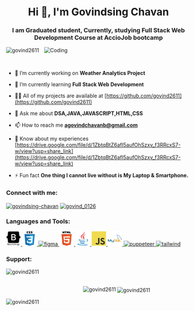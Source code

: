 
<h1 align="center">Hi 👋, I'm Govindsing Chavan</h1>
<h3 align="center">I am Graduated student, Currently, studying Full Stack Web Development Course at AccioJob bootcamp</h3>
<img align="right" alt="Coding" width="400" src="https://media.tenor.com/rePDfDWO3XoAAAAd/hacking.gif">
<p align="left"> <img src="https://komarev.com/ghpvc/?username=govind2611&label=Profile%20views&color=0e75b6&style=flat" alt="govind2611" /> </p>

<p align="left"> <a href="https://twitter.com/" target="blank"><img src="https://img.shields.io/twitter/follow/?logo=twitter&style=for-the-badge" alt="" /></a> </p>

- 🔭 I’m currently working on **Weather Analytics Project**

- 🌱 I’m currently learning **Full Stack Web Development**

- 👨‍💻 All of my projects are available at [https://github.com/govind2611](https://github.com/govind2611)

- 💬 Ask me about **DSA,JAVA,JAVASCRIPT,HTML,CSS**

- 📫 How to reach me **agovindchavanb@gmail.com**

- 📄 Know about my experiences [https://drive.google.com/file/d/1ZbtqBtZ6afI5aufOhSzxv_f3RRcxS7-w/view?usp=share_link](https://drive.google.com/file/d/1ZbtqBtZ6afI5aufOhSzxv_f3RRcxS7-w/view?usp=share_link)

- ⚡ Fun fact **One thing I cannot live without is My Laptop & Smartphone.**

<h3 align="left">Connect with me:</h3>
<p align="left">
<a href="https://linkedin.com/in/govindsing-chavan" target="blank"><img align="center" src="https://raw.githubusercontent.com/rahuldkjain/github-profile-readme-generator/master/src/images/icons/Social/linked-in-alt.svg" alt="govindsing-chavan" height="30" width="40" /></a>
<a href="https://instagram.com/govind_0126" target="blank"><img align="center" src="https://raw.githubusercontent.com/rahuldkjain/github-profile-readme-generator/master/src/images/icons/Social/instagram.svg" alt="govind_0126" height="30" width="40" /></a>
</p>

<h3 align="left">Languages and Tools:</h3>
<p align="left"> <a href="https://getbootstrap.com" target="_blank" rel="noreferrer"> <img src="https://raw.githubusercontent.com/devicons/devicon/master/icons/bootstrap/bootstrap-plain-wordmark.svg" alt="bootstrap" width="40" height="40"/> </a> <a href="https://www.w3schools.com/css/" target="_blank" rel="noreferrer"> <img src="https://raw.githubusercontent.com/devicons/devicon/master/icons/css3/css3-original-wordmark.svg" alt="css3" width="40" height="40"/> </a> <a href="https://www.figma.com/" target="_blank" rel="noreferrer"> <img src="https://www.vectorlogo.zone/logos/figma/figma-icon.svg" alt="figma" width="40" height="40"/> </a> <a href="https://www.w3.org/html/" target="_blank" rel="noreferrer"> <img src="https://raw.githubusercontent.com/devicons/devicon/master/icons/html5/html5-original-wordmark.svg" alt="html5" width="40" height="40"/> </a> <a href="https://www.java.com" target="_blank" rel="noreferrer"> <img src="https://raw.githubusercontent.com/devicons/devicon/master/icons/java/java-original.svg" alt="java" width="40" height="40"/> </a> <a href="https://developer.mozilla.org/en-US/docs/Web/JavaScript" target="_blank" rel="noreferrer"> <img src="https://raw.githubusercontent.com/devicons/devicon/master/icons/javascript/javascript-original.svg" alt="javascript" width="40" height="40"/> </a> <a href="https://www.mysql.com/" target="_blank" rel="noreferrer"> <img src="https://raw.githubusercontent.com/devicons/devicon/master/icons/mysql/mysql-original-wordmark.svg" alt="mysql" width="40" height="40"/> </a> <a href="https://github.com/puppeteer/puppeteer" target="_blank" rel="noreferrer"> <img src="https://www.vectorlogo.zone/logos/pptrdev/pptrdev-official.svg" alt="puppeteer" width="40" height="40"/> </a> <a href="https://tailwindcss.com/" target="_blank" rel="noreferrer"> <img src="https://www.vectorlogo.zone/logos/tailwindcss/tailwindcss-icon.svg" alt="tailwind" width="40" height="40"/> </a> </p>

<h3 align="left">Support:</h3>
<p><a href="https://www.buymeacoffee.com/govind2611"> <img align="left" src="https://cdn.buymeacoffee.com/buttons/v2/default-yellow.png" height="50" width="210" alt="govind2611" /></a></p><br><br>

<p><img align="left" src="https://github-readme-stats.vercel.app/api/top-langs?username=govind2611&show_icons=true&locale=en&layout=compact" alt="govind2611" /></p>

<p>&nbsp;<img align="center" src="https://github-readme-stats.vercel.app/api?username=govind2611&show_icons=true&locale=en" alt="govind2611" /></p>

<p><img align="center" src="https://github-readme-streak-stats.herokuapp.com/?user=govind2611&" alt="govind2611" /></p>
